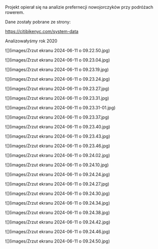 Projekt opierał się na analizie prefernecji nowojorczyków przy podróżach rowerem.

Dane zostały pobrane ze strony:

<https://citibikenyc.com/system-data>

Analizowałyśmy rok 2020

![](images/Zrzut ekranu 2024-06-11 o 09.22.50.jpg)

![](images/Zrzut ekranu 2024-06-11 o 09.23.04.jpg)

![](images/Zrzut ekranu 2024-06-11 o 09.23.19.jpg)

![](images/Zrzut ekranu 2024-06-11 o 09.23.24.jpg)

![](images/Zrzut ekranu 2024-06-11 o 09.23.27.jpg)

![](images/Zrzut ekranu 2024-06-11 o 09.23.31.jpg)

![](images/Zrzut ekranu 2024-06-11 o 09.23.31-01.jpg)

![](images/Zrzut ekranu 2024-06-11 o 09.23.37.jpg)

![](images/Zrzut ekranu 2024-06-11 o 09.23.40.jpg)

![](images/Zrzut ekranu 2024-06-11 o 09.23.43.jpg)

![](images/Zrzut ekranu 2024-06-11 o 09.23.46.jpg)

![](images/Zrzut ekranu 2024-06-11 o 09.24.02.jpg)

![](images/Zrzut ekranu 2024-06-11 o 09.24.10.jpg)

![](images/Zrzut ekranu 2024-06-11 o 09.24.24.jpg)

![](images/Zrzut ekranu 2024-06-11 o 09.24.27.jpg)

![](images/Zrzut ekranu 2024-06-11 o 09.24.30.jpg)

![](images/Zrzut ekranu 2024-06-11 o 09.24.34.jpg)

![](images/Zrzut ekranu 2024-06-11 o 09.24.38.jpg)

![](images/Zrzut ekranu 2024-06-11 o 09.24.42.jpg)

![](images/Zrzut ekranu 2024-06-11 o 09.24.46.jpg)

![](images/Zrzut ekranu 2024-06-11 o 09.24.50.jpg)
